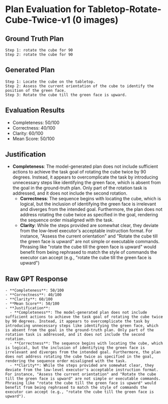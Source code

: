 # Plan Evaluation for Tabletop-Rotate-Cube-Twice-v1 (0 images)

## Ground Truth Plan
```
Step 1: rotate the cube for 90
Step 2: rotate the cube for 90
```

## Generated Plan
```
Step 1: Locate the cube on the tabletop.
Step 2: Assess the current orientation of the cube to identify the position of the green face.
Step 3: Rotate the cube till the green face is upward.
```

## Evaluation Results
- Completeness: 50/100
- Correctness: 40/100
- Clarity: 60/100
- Mean Score: 50/100

## Justification
- **Completeness**: The model-generated plan does not include sufficient actions to achieve the task goal of rotating the cube twice by 90 degrees. Instead, it appears to overcomplicate the task by introducing unnecessary steps like identifying the green face, which is absent from the goal in the ground-truth plan. Only part of the rotation task is addressed, and it does not include the second rotation.
  - **Correctness**: The sequence begins with locating the cube, which is logical, but the inclusion of identifying the green face is irrelevant and diverges from the intended goal. Furthermore, the plan does not address rotating the cube twice as specified in the goal, rendering the sequence order misaligned with the task.
  - **Clarity**: While the steps provided are somewhat clear, they deviate from the low-level executor's acceptable instruction format. For instance, "Assess the current orientation" and "Rotate the cube till the green face is upward" are not simple or executable commands. Phrasing like "rotate the cube till the green face is upward" would benefit from being rephrased to match the style of commands the executor can accept (e.g., "rotate the cube till the green face is upward")

## Raw GPT Response
```
- **Completeness**: 50/100  
- **Correctness**: 40/100  
- **Clarity**: 60/100  
- **Mean Score**: 50/100  
- **Justification**:
  - **Completeness**: The model-generated plan does not include sufficient actions to achieve the task goal of rotating the cube twice by 90 degrees. Instead, it appears to overcomplicate the task by introducing unnecessary steps like identifying the green face, which is absent from the goal in the ground-truth plan. Only part of the rotation task is addressed, and it does not include the second rotation.
  - **Correctness**: The sequence begins with locating the cube, which is logical, but the inclusion of identifying the green face is irrelevant and diverges from the intended goal. Furthermore, the plan does not address rotating the cube twice as specified in the goal, rendering the sequence order misaligned with the task.
  - **Clarity**: While the steps provided are somewhat clear, they deviate from the low-level executor's acceptable instruction format. For instance, "Assess the current orientation" and "Rotate the cube till the green face is upward" are not simple or executable commands. Phrasing like "rotate the cube till the green face is upward" would benefit from being rephrased to match the style of commands the executor can accept (e.g., "rotate the cube till the green face is upward").
```
